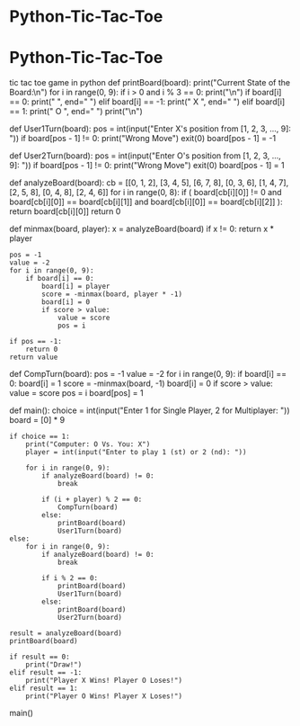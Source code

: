# Python-Tic-Tac-Toe
# Python-Tic-Tac-Toe
tic tac toe game in python
def printBoard(board):
    print("Current State of the Board:\n")
    for i in range(0, 9):
        if i > 0 and i % 3 == 0:
            print("\n")
        if board[i] == 0:
            print("   ", end=" ")
        elif board[i] == -1:
            print(" X ", end=" ")
        elif board[i] == 1:
            print(" O ", end=" ")
    print("\n")

def User1Turn(board):
    pos = int(input("Enter X's position from [1, 2, 3, ..., 9]: "))
    if board[pos - 1] != 0:
        print("Wrong Move")
        exit(0)
    board[pos - 1] = -1

def User2Turn(board):
    pos = int(input("Enter O's position from [1, 2, 3, ..., 9]: "))
    if board[pos - 1] != 0:
        print("Wrong Move")
        exit(0)
    board[pos - 1] = 1

def analyzeBoard(board):
    cb = [[0, 1, 2], [3, 4, 5], [6, 7, 8], [0, 3, 6], [1, 4, 7], [2, 5, 8], [0, 4, 8], [2, 4, 6]]
    for i in range(0, 8):
        if (
            board[cb[i][0]] != 0
            and board[cb[i][0]] == board[cb[i][1]]
            and board[cb[i][0]] == board[cb[i][2]]
        ):
            return board[cb[i][0]]
    return 0

def minmax(board, player):
    x = analyzeBoard(board)
    if x != 0:
        return x * player

    pos = -1
    value = -2
    for i in range(0, 9):
        if board[i] == 0:
            board[i] = player
            score = -minmax(board, player * -1)
            board[i] = 0
            if score > value:
                value = score
                pos = i

    if pos == -1:
        return 0
    return value

def CompTurn(board):
    pos = -1
    value = -2
    for i in range(0, 9):
        if board[i] == 0:
            board[i] = 1
            score = -minmax(board, -1)
            board[i] = 0
            if score > value:
                value = score
                pos = i
    board[pos] = 1

def main():
    choice = int(input("Enter 1 for Single Player, 2 for Multiplayer: "))
    board = [0] * 9

    if choice == 1:
        print("Computer: O Vs. You: X")
        player = int(input("Enter to play 1 (st) or 2 (nd): "))

        for i in range(0, 9):
            if analyzeBoard(board) != 0:
                break

            if (i + player) % 2 == 0:
                CompTurn(board)
            else:
                printBoard(board)
                User1Turn(board)
    else:
        for i in range(0, 9):
            if analyzeBoard(board) != 0:
                break

            if i % 2 == 0:
                printBoard(board)
                User1Turn(board)
            else:
                printBoard(board)
                User2Turn(board)

    result = analyzeBoard(board)
    printBoard(board)

    if result == 0:
        print("Draw!")
    elif result == -1:
        print("Player X Wins! Player O Loses!")
    elif result == 1:
        print("Player O Wins! Player X Loses!")

main()

